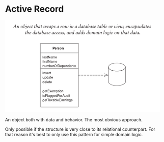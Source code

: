 # Active Record
![](assets/img.png)

An object both with data and behavior. The most obvious approach. 

Only possible if the structure is very close to its relational counterpart. For that reason
it's best to only use this pattern for simple domain logic.